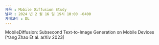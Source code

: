 ```yaml
---
제목 : Mobile Diffusion Study 
날짜 : 2024 년 2 월 16 일 19시 10:00 -0400 
카테고리 : DL
---
```


MobileDiffusion: Subsecond Text-to-Image Generation on Mobile Devices [Yang Zhao Et al. arXiv 2023]    
